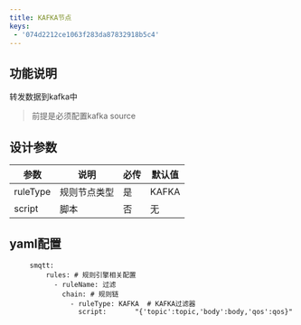 ```yaml
---
title: KAFKA节点
keys:
 - '074d2212ce1063f283da87832918b5c4'
---
```


## 功能说明

转发数据到kafka中
> 前提是必须配置kafka source

## 设计参数

|  参数   | 说明  | 必传  |默认值  |
|  ----  | ----  |----  |----  |
| ruleType  | 规则节点类型 |是 |KAFKA  |
| script| 脚本 |否 |无  |


## yaml配置

   ```
        smqtt:
            rules: # 规则引擎相关配置
              - ruleName: 过滤
                chain: # 规则链
                  - ruleType: KAFKA  # KAFKA过滤器
                    script:       "{'topic':topic,'body':body,'qos':qos}"
   ```